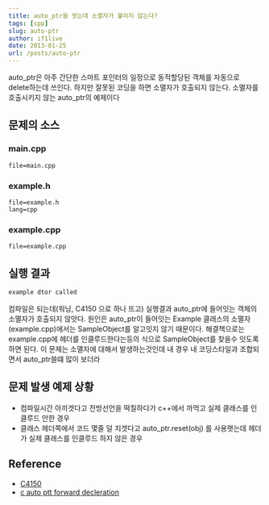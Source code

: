 ```yaml
---
title: auto_ptr을 썻는데 소멸자가 불리지 않는다?
tags: [cpp]
slug: auto-ptr
author: if1live
date: 2013-01-25
url: /posts/auto-ptr
---
```

auto_ptr은 아주 간단한 스마트 포인터의 일정으로 동적할당된 객체를 자동으로 delete하는데 쓰인다. 하지만 잘못된 코딩을 하면 소멸자가 호출되지 않는다. 소멸자를 호출시키지 않는 auto_ptr의 예제이다

## 문제의 소스
### main.cpp

~~~maya:view
file=main.cpp
~~~

### example.h

~~~maya:view
file=example.h
lang=cpp
~~~

### example.cpp

~~~maya:view
file=example.cpp
~~~

## 실행 결과
```cpp
example dtor called
```

컴파일은 되는데(워닝, C4150 으로 하나 뜨고) 실행결과 auto_ptr에 들어잇는 객체의 소멸자가 호출되지 않앗다. 원인은 auto_ptr이 들어잇는 Example 클래스의 소멸자(example.cpp)에서는 SampleObject를 알고잇지 않기 때문이다. 해결책으로는 example.cpp에 헤더를 인클루드한다는등의 식으로 SampleObject를 찾을수 잇도록 하면 된다. 이 문제는 소멸자에 대해서 발생하는것인데 내 경우 내 코딩스타일과 조합되면서 auto_ptr쓸떄 많이 보더라

## 문제 발생 예제 상황
- 컴파일시간 아끼겟다고 전방선언을 떡칠하다가 c++에서 까먹고 실제 클래스를 인클루드 안한 경우
- 클래스 헤더쪽에서 코드 몇줄 덜 치겟다고 auto_ptr.reset(obj) 를 사용햇는데 헤더가 실제 클래스를 인클루드 하지 않은 경우

## Reference
- [C4150](http://msdn.microsoft.com/ko-kr/library/ba5dy3f2.aspx)
- [c auto ptt forward decleration](http://stackoverflow.com/questions/1951933/c-auto-ptr-forward-decleration)
